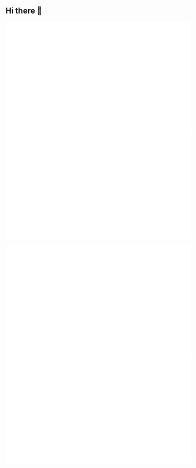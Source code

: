## Hi there 👋

![](https://raw.githubusercontent.com/Campol123/read-me-stats/master/generated/overview.svg#gh-dark-mode-only)
![](https://raw.githubusercontent.com/Campol123/read-me-stats/master/generated/overview.svg#gh-light-mode-only)

![](https://raw.githubusercontent.com/Campol123/read-me-stats/master/generated/languages.svg#gh-dark-mode-only)
![](https://raw.githubusercontent.com/Campol123/read-me-stats/master/generated/languages.svg#gh-light-mode-only)
